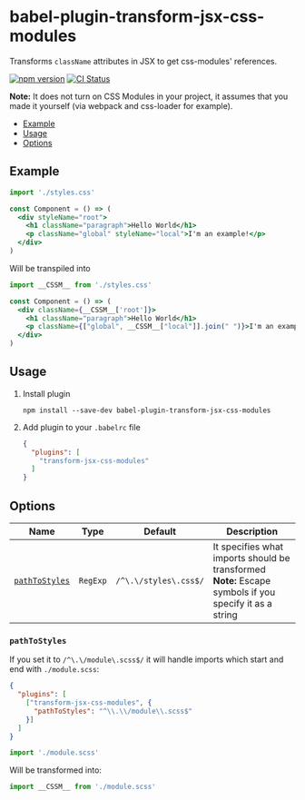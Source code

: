 # babel-plugin-transform-jsx-css-modules

Transforms `className` attributes in JSX to get css-modules' references.

[![npm version](https://img.shields.io/npm/v/babel-plugin-transform-jsx-css-modules.svg?longCache)](https://www.npmjs.com/package/babel-plugin-transform-jsx-css-modules) [![CI Status](https://img.shields.io/circleci/project/github/ezhlobo/babel-plugin-transform-jsx-css-modules/master.svg?longCache)](https://circleci.com/gh/ezhlobo/babel-plugin-transform-jsx-css-modules/tree/master)

**Note:** It does not turn on CSS Modules in your project, it assumes that you made it yourself (via webpack and css-loader for example).

- [Example](#example)
- [Usage](#usage)
- [Options](#options)

## Example

```jsx
import './styles.css'

const Component = () => (
  <div styleName="root">
    <h1 className="paragraph">Hello World</h1>
    <p className="global" styleName="local">I'm an example!</p>
  </div>
)
```

Will be transpiled into

```jsx
import __CSSM__ from './styles.css'

const Component = () => (
  <div className={__CSSM__['root']}>
    <h1 className="paragraph">Hello World</h1>
    <p className={["global", __CSSM__["local"]].join(" ")}>I'm an example!</p>
  </div>
)
```

## Usage

1. Install plugin

   ```shell
   npm install --save-dev babel-plugin-transform-jsx-css-modules
   ```

2. Add plugin to your `.babelrc` file

   ```json
   {
     "plugins": [
       "transform-jsx-css-modules"
     ]
   }
   ```

## Options

| Name | Type | Default | Description
| - | - | - | -
| [`pathToStyles`](#pathtostyles) | `RegExp` | `/^\.\/styles\.css$/` | It specifies what imports should be transformed<br>**Note:** Escape symbols if you specify it as a string

### `pathToStyles`

If you set it to `/^\.\/module\.scss$/` it will handle imports which start and end with `./module.scss`:

```json
{
  "plugins": [
    ["transform-jsx-css-modules", {
      "pathToStyles": "^\\.\\/module\\.scss$"
    }]
  ]
}
```

```jsx
import './module.scss'
```

Will be transformed into:

```jsx
import __CSSM__ from './module.scss'
```
